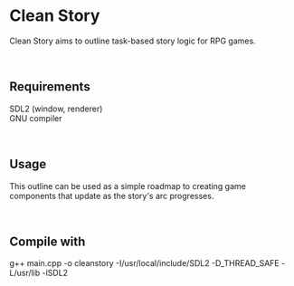 # Clean Story

Clean Story aims to outline task-based story logic for RPG games.

&nbsp;
## Requirements
SDL2 (window, renderer)  
GNU compiler    

&nbsp;
## Usage
This outline can be used as a simple roadmap to creating game components that
update as the story's arc progresses.

&nbsp;
## Compile with
g++ main.cpp -o cleanstory -I/usr/local/include/SDL2 -D_THREAD_SAFE -L/usr/lib -lSDL2
